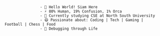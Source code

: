                     - 👋 Hello World! Siam Here
                    - ⚡ 80% Human, 19% Confusion, 1% Orca
                    - 🌱 Currently studying CSE at North South University
                    - 😄 Passionate about: Coding | Tech | Gaming | Football | Chess | Food
                    - 🔨 Debugging through Life


<!---
confusedOrca/confusedOrca is a ✨ special ✨ repository because its `README.md` (this file) appears on your GitHub profile.
You can click the Preview link to take a look at your changes.
--->
